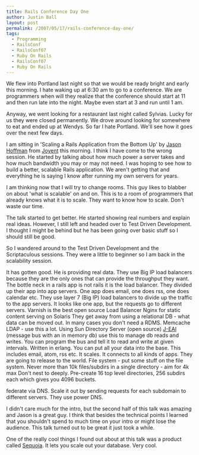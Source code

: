 ```yaml
---
title: Rails Conference Day One
author: Justin Ball
layout: post
permalink: /2007/05/17/rails-conference-day-one/
tags:
  - Programming
  - RailsConf
  - RailsConf07
  - Ruby On Rails
  - RailsConf07
  - Ruby On Rails
---
```


We flew into Portland last night so that we would be ready bright and early this morning. I hate waking up at 6:30 am to go to a conference. We are programmers when will they realize that the conference should start at 11 and then run late into the night. Maybe even start at 3 and run until 1 am.

Anyway, we went looking for a restaurant last night called Sylvias. Lucky for us they were closed permanently. We drove around looking for somewhere to eat and ended up at Wendys. So far I hate Portland. We'll see how it goes over the next few days.

I am sitting in 'Scaling a Rails Application from the Bottom Up' by [Jason Hoffman][1] from [Joyent][2] this morning. I think I have come to the wrong session. He started by talking about how much power a server takes and how much bandwidth you may or may not need. I was hoping to see how to build a better, scalable Rails application. We aren't getting that and everything he is saying I know after running my own servers for years.

 [1]: http://joyeur.com/
 [2]: http://joyent.com/

I am thinking now that I will try to change rooms. This guy likes to blabber on about 'what is scalable' on and on. This is to a room of programmers that already knows what it is to scale. They want to know how to scale. Don't waste our time.

The talk started to get better. He started showing real numbers and explain real ideas. However, I still left and headed over to Test Driven Development. I thought I might be behind but he has been going over basic stuff so I should still be good.

So I wandered around to the Test Driven Development and the Scriptaculous sessions. They were a little to beginner so I am back in the scalability session.

It has gotten good. He is providing real data.
They use Big IP load balancers because they are the only ones that can provide the throughput they want.
The bottle neck in a rails app is not rails it is the load balancer.
They divided up their app into app servers. One app does email, one does rss, one does calendar etc. They use layer 7 (Big IP) load balancers to divide up the traffic to the app servers. It looks like one app, but the requests go to different servers.
Varnish is the best open source Load Balancer
Nginx for static content serving on Solaris
They get away from using a relational DB - what data can be moved out. In many cases you don't need a RDMS.
Memcache
LDAP - use this a lot. Using Sun Directory Server (open source)
[J-EAI][3] (message bus with an in memory db) use this to manage db reads and writes. You can program the bus and tell it to read and write at given intervals. Written in erlang. You can put all your data into the base. This includes email, atom, rss etc. It scales. It connects to all kinds of apps. They are going to release to the world.
File system - put some stuff on the file system. Never more than 10k files/subdirs in a single directory - aim for 4k max
Don't nest to deeply.
Pre-create 16 top level directories, 256 subdirs each which gives you 4096 buckets.

 [3]: http://www.process-one.net/en/jeai/

federate via DNS. Scale it out by sending requests for each subdomain to different servers. They use power DNS.

I didn't care much for the intro, but the second half of this talk was amazing and Jason is a great guy. I think that besides the technical points I learned that you shouldn't spend to much time on your intro or might lose the audience. This talk turned out to be great it just took a while.

One of the really cool things I found out about at this talk was a product called [Sequoia][4]. It lets you scale out your database. Very cool.

 [4]: http://sequoia.continuent.org/HomePage